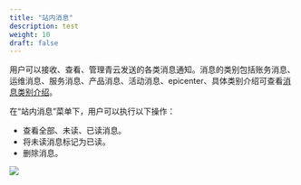 ```yaml
---
title: "站内消息"
description: test
weight: 10
draft: false
---
```


用户可以接收、查看、管理青云发送的各类消息通知。消息的类别包括账务消息、运维消息、服务消息、产品消息、活动消息、epicenter、具体类别介绍可查看[消息类别介绍]()。

在“站内消息”菜单下，用户可以执行以下操作：

- 查看全部、未读、已读消息。
- 将未读消息标记为已读。
- 删除消息。

![](../../_images/main_site.png)
